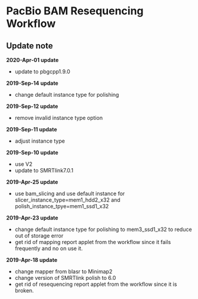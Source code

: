 # PacBio BAM Resequencing Workflow
## Update note

**2020-Apr-01 update**
- update to pbgcpp1.9.0

**2019-Sep-14 update**
- change default instance type for polishing

**2019-Sep-12 update**
- remove invalid instance type option

**2019-Sep-11 update**
- adjust instance type

**2019-Sep-10 update**
- use V2
- update to SMRTlink7.0.1

**2019-Apr-25 update**
- use bam_slicing and use default instance for slicer_instance_type=mem1_hdd2_x32 and polish_instance_tpye=mem1_ssd1_x32

**2019-Apr-23 update**
- change default instance type for polishing to mem3_ssd1_x32 to reduce out of storage error
- get rid of mapping report applet from the workflow since it fails frequently and no on use it.

**2019-Apr-18 update**
- change mapper from blasr to Minimap2
- change version of SMRTlink polish to 6.0
- get rid of resequencing report applet from the workflow since it is broken.